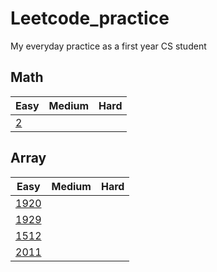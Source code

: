 # Leetcode_practice
My everyday practice as a first year CS student 

## Math
| Easy | Medium | Hard |
|------|--------|------|
| [2](/leetcode2.ipynb)  |        |      |

## Array
| Easy | Medium | Hard |
|------|--------|------|
| [1920](/leetcode1920.ipynb)  |        |      |
| [1929](/leetcode1929.ipynb)  |        |      |
| [1512](/leetcode1512.ipynb)  |        |      |
| [2011](/leetcode2011.ipynb)  |        |      |


